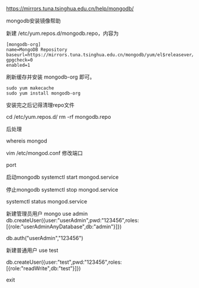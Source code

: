 https://mirrors.tuna.tsinghua.edu.cn/help/mongodb/

mongodb安装镜像帮助


新建 /etc/yum.repos.d/mongodb.repo，内容为

    [mongodb-org]
    name=MongoDB Repository
    baseurl=https://mirrors.tuna.tsinghua.edu.cn/mongodb/yum/el$releasever/
    gpgcheck=0
    enabled=1

刷新缓存并安装 mongodb-org 即可。

    sudo yum makecache
    sudo yum install mongodb-org

安装完之后记得清理repo文件

cd /etc/yum.repos.d/
rm -rf mongodb.repo


后处理

whereis mongod

vim /etc/mongod.conf
修改端口

port


启动mongodb
systemctl start mongod.service

停止mongodb
systemctl stop mongod.service

systemctl status mongod.service

新建管理员用户
mongo
use admin
db.createUser({user:"userAdmin",pwd:"123456",roles:[{role:"userAdminAnyDatabase",db:"admin"}]})

db.auth("userAdmin","123456")

新建普通用户
use test

db.createUser({user:"test",pwd:"123456",roles:[{role:"readWrite",db:"test"}]})

exit